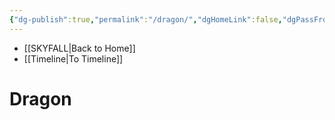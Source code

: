 ```yaml
---
{"dg-publish":true,"permalink":"/dragon/","dgHomeLink":false,"dgPassFrontmatter":false}
---
```


- [[SKYFALL|Back to Home]]
- [[Timeline|To Timeline]]

# Dragon

